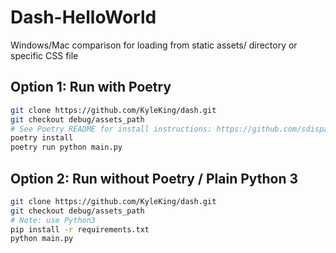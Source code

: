 # Dash-HelloWorld

Windows/Mac comparison for loading from static assets/ directory or specific CSS file

## Option 1: Run with Poetry

```sh
git clone https://github.com/KyleKing/dash.git
git checkout debug/assets_path
# See Poetry README for install instructions: https://github.com/sdispater/poetry
poetry install
poetry run python main.py
```

## Option 2: Run without Poetry / Plain Python 3

```sh
git clone https://github.com/KyleKing/dash.git
git checkout debug/assets_path
# Note: use Python3
pip install -r requirements.txt
python main.py
```
